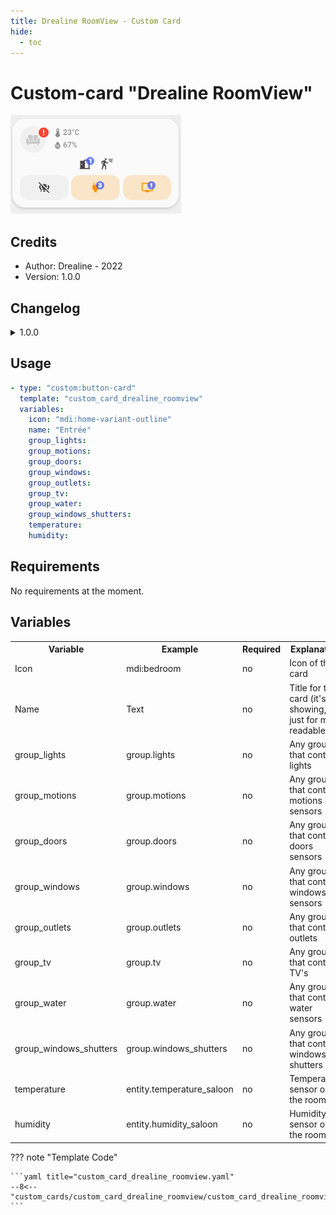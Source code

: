 ```yaml
---
title: Drealine RoomView - Custom Card
hide:
  - toc
---
```


<!-- markdownlint-disable MD046 -->

# Custom-card "Drealine RoomView"

![Drealine RoomView 1](../../docs/assets/img/custom_card_drealine_roomview_1.png)

## Credits

- Author: Drealine - 2022
- Version: 1.0.0

## Changelog

<details>
<summary>1.0.0</summary>
Initial release
</details>

## Usage

```yaml
- type: "custom:button-card"
  template: "custom_card_drealine_roomview"
  variables:
    icon: "mdi:home-variant-outline"
    name: "Entrée"
    group_lights:
    group_motions:
    group_doors:
    group_windows:
    group_outlets:
    group_tv:
    group_water:
    group_windows_shutters:
    temperature:
    humidity:
```

## Requirements

No requirements at the moment.

## Variables

<table>
<tr>
<th>Variable</th>
<th>Example</th>
<th>Required</th>
<th>Explanation</th>
</tr>
<tr>
<td>Icon</td>
<td>mdi:bedroom</td>
<td>no</td>
<td>Icon of the card</td>
</tr>
<tr>
<td>Name</td>
<td>Text</td>
<td>no</td>
<td>Title for the card (it's not showing, just for more readable)</td>
</tr>
<tr>
<td>group_lights</td>
<td>group.lights</td>
<td>no</td>
<td>Any groups that contain lights</td>
</tr>
<tr>
<td>group_motions</td>
<td>group.motions</td>
<td>no</td>
<td>Any groups that contain motions sensors</td>
</tr>
<tr>
<td>group_doors</td>
<td>group.doors</td>
<td>no</td>
<td>Any groups that contain doors sensors</td>
</tr>
<tr>
<td>group_windows</td>
<td>group.windows</td>
<td>no</td>
<td>Any groups that contain windows sensors</td>
</tr>
<tr>
<td>group_outlets</td>
<td>group.outlets</td>
<td>no</td>
<td>Any groups that contain outlets</td>
</tr>
<tr>
<td>group_tv</td>
<td>group.tv</td>
<td>no</td>
<td>Any groups that contain TV's</td>
</tr>
<tr>
<td>group_water</td>
<td>group.water</td>
<td>no</td>
<td>Any groups that contain water sensors</td>
</tr>
<tr>
<td>group_windows_shutters</td>
<td>group.windows_shutters</td>
<td>no</td>
<td>Any groups that contain windows shutters</td>
</tr>
<tr>
<td>temperature</td>
<td>entity.temperature_saloon</td>
<td>no</td>
<td>Temperature sensor or the room</td>
</tr>
<tr>
<td>humidity</td>
<td>entity.humidity_saloon</td>
<td>no</td>
<td>Humidity sensor or the room</td>
</tr>
</table>

??? note "Template Code"

    ```yaml title="custom_card_drealine_roomview.yaml"
    --8<-- "custom_cards/custom_card_drealine_roomview/custom_card_drealine_roomview.yaml"
    ```

